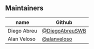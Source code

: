 ## Maintainers

| name              | Github    | 
|-----|-----------|
| Diego Abreu | [@DiegoAbreuSWB](https://github.com/DiegoAbreuSWB)  |
| Alan Veloso       | [@alanveloso](https://github.com/alanveloso) |

